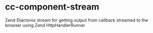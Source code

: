 # cc-component-stream
Zend Diactoros stream for getting output from callback streamed to the browser using Zend HttpHandlerRunner
